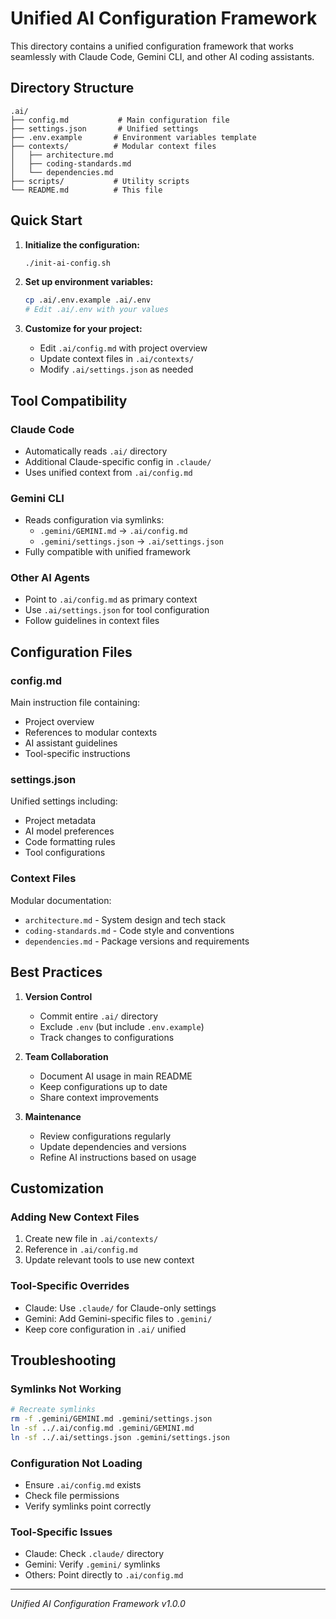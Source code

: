 # Unified AI Configuration Framework

This directory contains a unified configuration framework that works seamlessly with Claude Code, Gemini CLI, and other AI coding assistants.

## Directory Structure

```
.ai/
├── config.md           # Main configuration file
├── settings.json       # Unified settings
├── .env.example       # Environment variables template
├── contexts/          # Modular context files
│   ├── architecture.md
│   ├── coding-standards.md
│   └── dependencies.md
├── scripts/           # Utility scripts
└── README.md          # This file
```

## Quick Start

1. **Initialize the configuration:**
   ```bash
   ./init-ai-config.sh
   ```

2. **Set up environment variables:**
   ```bash
   cp .ai/.env.example .ai/.env
   # Edit .ai/.env with your values
   ```

3. **Customize for your project:**
   - Edit `.ai/config.md` with project overview
   - Update context files in `.ai/contexts/`
   - Modify `.ai/settings.json` as needed

## Tool Compatibility

### Claude Code
- Automatically reads `.ai/` directory
- Additional Claude-specific config in `.claude/`
- Uses unified context from `.ai/config.md`

### Gemini CLI
- Reads configuration via symlinks:
  - `.gemini/GEMINI.md` → `.ai/config.md`
  - `.gemini/settings.json` → `.ai/settings.json`
- Fully compatible with unified framework

### Other AI Agents
- Point to `.ai/config.md` as primary context
- Use `.ai/settings.json` for tool configuration
- Follow guidelines in context files

## Configuration Files

### config.md
Main instruction file containing:
- Project overview
- References to modular contexts
- AI assistant guidelines
- Tool-specific instructions

### settings.json
Unified settings including:
- Project metadata
- AI model preferences
- Code formatting rules
- Tool configurations

### Context Files
Modular documentation:
- `architecture.md` - System design and tech stack
- `coding-standards.md` - Code style and conventions
- `dependencies.md` - Package versions and requirements

## Best Practices

1. **Version Control**
   - Commit entire `.ai/` directory
   - Exclude `.env` (but include `.env.example`)
   - Track changes to configurations

2. **Team Collaboration**
   - Document AI usage in main README
   - Keep configurations up to date
   - Share context improvements

3. **Maintenance**
   - Review configurations regularly
   - Update dependencies and versions
   - Refine AI instructions based on usage

## Customization

### Adding New Context Files
1. Create new file in `.ai/contexts/`
2. Reference in `.ai/config.md`
3. Update relevant tools to use new context

### Tool-Specific Overrides
- Claude: Use `.claude/` for Claude-only settings
- Gemini: Add Gemini-specific files to `.gemini/`
- Keep core configuration in `.ai/` unified

## Troubleshooting

### Symlinks Not Working
```bash
# Recreate symlinks
rm -f .gemini/GEMINI.md .gemini/settings.json
ln -sf ../.ai/config.md .gemini/GEMINI.md
ln -sf ../.ai/settings.json .gemini/settings.json
```

### Configuration Not Loading
- Ensure `.ai/config.md` exists
- Check file permissions
- Verify symlinks point correctly

### Tool-Specific Issues
- Claude: Check `.claude/` directory
- Gemini: Verify `.gemini/` symlinks
- Others: Point directly to `.ai/config.md`

---
*Unified AI Configuration Framework v1.0.0*